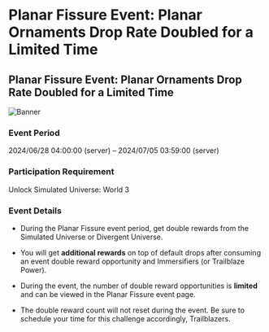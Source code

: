 # Planar Fissure Event: Planar Ornaments Drop Rate Doubled for a Limited Time
## Planar Fissure Event: Planar Ornaments Drop Rate Doubled for a Limited Time
![Banner](https://sdk.hoyoverse.com/upload/ann/2024/05/22/9d378e12a5b9f4685446d59593ae318b_5360827572798163281.png)

### Event Period

2024/06/28 04:00:00 (server) – 2024/07/05 03:59:00 (server)

### Participation Requirement

Unlock Simulated Universe: World 3

### Event Details

- During the Planar Fissure event period, get double rewards from the Simulated Universe or Divergent Universe.

- You will get **additional rewards** on top of default drops after consuming an event double reward opportunity and Immersifiers (or Trailblaze Power).

- During the event, the number of double reward opportunities is **limited** and can be viewed in the Planar Fissure event page.

- The double reward count will not reset during the event. Be sure to schedule your time for this challenge accordingly, Trailblazers.
